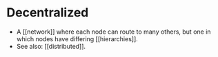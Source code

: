 # Decentralized

- A [[network]] where each node can route to many others, but one in which nodes have differing [[hierarchies]].
- See also: [[distributed]].


